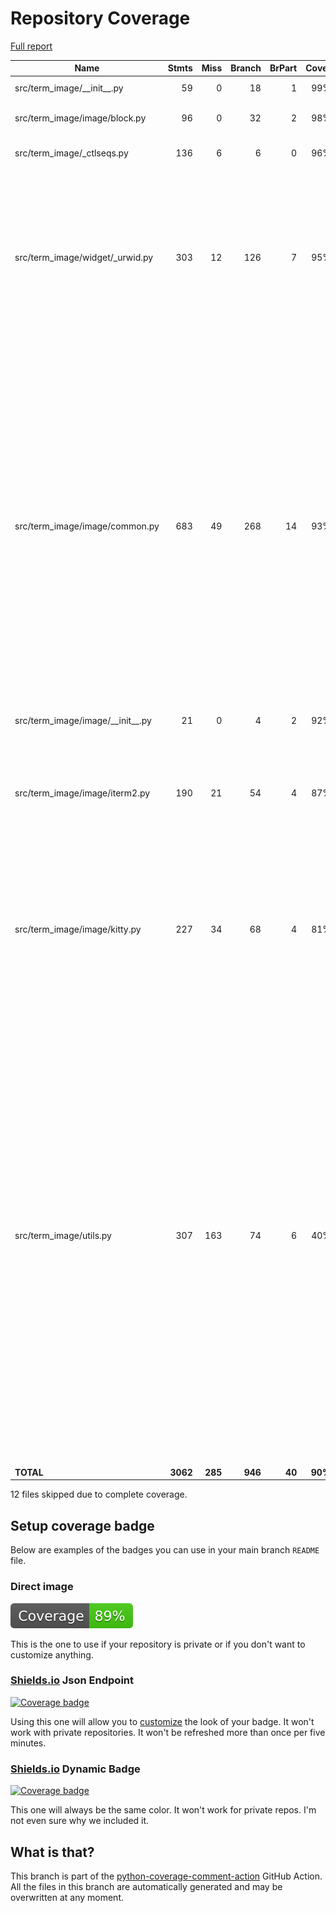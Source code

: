 # Repository Coverage

[Full report](https://htmlpreview.github.io/?https://github.com/AnonymouX47/term-image/blob/python-coverage-comment-action-data/htmlcov/index.html)

| Name                                  |    Stmts |     Miss |   Branch |   BrPart |   Cover |   Missing |
|-------------------------------------- | -------: | -------: | -------: | -------: | ------: | --------: |
| src/term\_image/\_\_init\_\_.py       |       59 |        0 |       18 |        1 |     99% |  189->192 |
| src/term\_image/image/block.py        |       96 |        0 |       32 |        2 |     98% |30->37, 116->119 |
| src/term\_image/\_ctlseqs.py          |      136 |        6 |        6 |        0 |     96% |245, 268-273 |
| src/term\_image/widget/\_urwid.py     |      303 |       12 |      126 |        7 |     95% |193, 274-277, 353->359, 374->380, 543, 583->586, 599, 622, 628-629, 656-657 |
| src/term\_image/image/common.py       |      683 |       49 |      268 |       14 |     93% |540, 622-623, 729->739, 734->739, 770, 783-785, 940, 997, 1225, 1229, 1290, 1306, 1323-1359, 1477-1478, 1818->1825, 1890-1893, 1946, 2059-2063, 2163->2165, 2193->2177, 2197->exit, 2203 |
| src/term\_image/image/\_\_init\_\_.py |       21 |        0 |        4 |        2 |     92% |48->51, 49->48 |
| src/term\_image/image/iterm2.py       |      190 |       21 |       54 |        4 |     87% |106-107, 472, 474, 491-502, 530-547, 561, 715->718 |
| src/term\_image/image/kitty.py        |      227 |       34 |       68 |        4 |     81% |299-333, 367-370, 373-377, 396, 450->453, 518->exit, 524-527, 623 |
| src/term\_image/utils.py              |      307 |      163 |       74 |        6 |     40% |51-52, 93, 143, 148->152, 179-184, 187-188, 236->249, 271-293, 307, 310, 333, 366-370, 394, 413-473, 505-524, 539-558, 576-584, 617-628, 675-717, 731, 742-746, 759-791, 798-804, 817->exit, 825, 844-853 |
|                             **TOTAL** | **3062** |  **285** |  **946** |   **40** | **90%** |           |

12 files skipped due to complete coverage.


## Setup coverage badge

Below are examples of the badges you can use in your main branch `README` file.

### Direct image

[![Coverage badge](https://raw.githubusercontent.com/AnonymouX47/term-image/python-coverage-comment-action-data/badge.svg)](https://htmlpreview.github.io/?https://github.com/AnonymouX47/term-image/blob/python-coverage-comment-action-data/htmlcov/index.html)

This is the one to use if your repository is private or if you don't want to customize anything.

### [Shields.io](https://shields.io) Json Endpoint

[![Coverage badge](https://img.shields.io/endpoint?url=https://raw.githubusercontent.com/AnonymouX47/term-image/python-coverage-comment-action-data/endpoint.json)](https://htmlpreview.github.io/?https://github.com/AnonymouX47/term-image/blob/python-coverage-comment-action-data/htmlcov/index.html)

Using this one will allow you to [customize](https://shields.io/endpoint) the look of your badge.
It won't work with private repositories. It won't be refreshed more than once per five minutes.

### [Shields.io](https://shields.io) Dynamic Badge

[![Coverage badge](https://img.shields.io/badge/dynamic/json?color=brightgreen&label=coverage&query=%24.message&url=https%3A%2F%2Fraw.githubusercontent.com%2FAnonymouX47%2Fterm-image%2Fpython-coverage-comment-action-data%2Fendpoint.json)](https://htmlpreview.github.io/?https://github.com/AnonymouX47/term-image/blob/python-coverage-comment-action-data/htmlcov/index.html)

This one will always be the same color. It won't work for private repos. I'm not even sure why we included it.

## What is that?

This branch is part of the
[python-coverage-comment-action](https://github.com/marketplace/actions/python-coverage-comment)
GitHub Action. All the files in this branch are automatically generated and may be
overwritten at any moment.